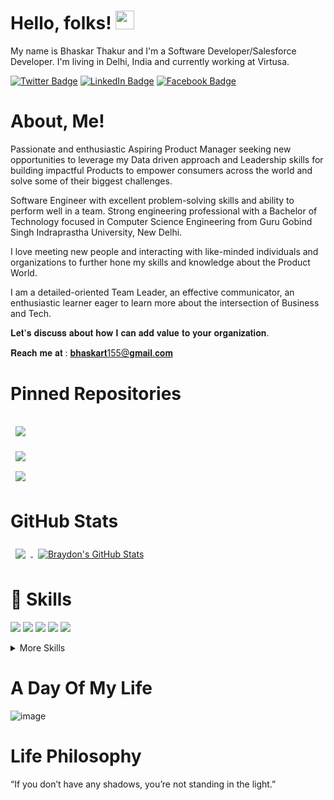<!---
BhaskarThakur1997/BhaskarThakur1997 is a ✨ special ✨ repository because its `README.md` (this file) appears on your GitHub profile.
You can click the Preview link to take a look at your changes.
--->

# Hello, folks! <img src="https://raw.githubusercontent.com/MartinHeinz/MartinHeinz/master/wave.gif" width="30px">
My name is Bhaskar Thakur and I'm a Software Developer/Salesforce Developer. I'm living in Delhi, India and currently working at Virtusa.

[![Twitter Badge](https://img.shields.io/badge/Twitter-Profile-informational?style=flat&logo=twitter&logoColor=white&color=1CA2F1)](https://twitter.com/thakurbhaskar8)
[![LinkedIn Badge](https://img.shields.io/badge/LinkedIn-Profile-informational?style=flat&logo=linkedin&logoColor=white&color=0D76A8)](https://www.linkedin.com/in/thakurbhaskar/)
[![Facebook Badge](https://img.shields.io/badge/Facebook-Profile-informational?style=flat&logo=facebook&logoColor=white&color=1CA2F1)](https://www.facebook.com/bhaskar.thakur.142)

# About, Me! 
Passionate and enthusiastic Aspiring Product Manager seeking new opportunities to leverage my Data driven approach and Leadership skills for building impactful Products to empower consumers across the world and solve some of their biggest challenges.

Software Engineer with excellent problem-solving skills and ability to perform well in a team. Strong engineering professional with a Bachelor of Technology focused in Computer Science Engineering from Guru Gobind Singh Indraprastha University, New Delhi.

I love meeting new people and interacting with like-minded individuals and organizations to further hone my skills and knowledge about the Product World.

I am a detailed-oriented Team Leader, an effective communicator, an enthusiastic learner eager to learn more about the intersection of Business and Tech.

𝐋𝐞𝐭'𝐬 𝐝𝐢𝐬𝐜𝐮𝐬𝐬 𝐚𝐛𝐨𝐮𝐭 𝐡𝐨𝐰 𝐈 𝐜𝐚𝐧 𝐚𝐝𝐝 𝐯𝐚𝐥𝐮𝐞 𝐭𝐨 𝐲𝐨𝐮𝐫 𝐨𝐫𝐠𝐚𝐧𝐢𝐳𝐚𝐭𝐢𝐨𝐧.

𝐑𝐞𝐚𝐜𝐡 𝐦𝐞 𝐚𝐭 : 𝐛𝐡𝐚𝐬𝐤𝐚𝐫𝐭155@𝐠𝐦𝐚𝐢𝐥.𝐜𝐨𝐦

# Pinned Repositories

<a href="https://github.com/BhaskarThakur1997/smart-attendance-system">
  <img align="center" style="margin:1rem 0.5rem" src="https://github-readme-stats.vercel.app/api/pin/?username=BhaskarThakur1997&repo=smart-attendance-system&title_color=ffffff&text_color=c9cacc&icon_color=4AB197&bg_color=1A2B34" />
</a>

<br>

<a href="https://github.com/BhaskarThakur1997/movie-recommendation-system">
  <img align="center" style="margin:0.5rem" src="https://github-readme-stats.vercel.app/api/pin/?username=BhaskarThakur1997&repo=movie-recommendation-system&title_color=ffffff&text_color=c9cacc&icon_color=4AB197&bg_color=1A2B34" />
</a>

<br>

<a href="https://github.com/BhaskarThakur1997/Data-Structure-Using-c-">
  <img align="center" style="margin:0.5rem" src="https://github-readme-stats.vercel.app/api/pin/?username=BhaskarThakur1997&repo=Data-Structure-Using-c-&title_color=ffffff&text_color=c9cacc&icon_color=4AB197&bg_color=1A2B34" />
</a>

# GitHub Stats

<a href="https://github.com/BhaskarThakur1997">
  <img align="center" style="margin:0.5rem" src="https://github-readme-stats.vercel.app/api/top-langs/?username=BhaskarThakur1997&hide=html,css&title_color=ffffff&text_color=c9cacc&icon_color=4AB197&bg_color=1A2B34" />
</a>

<a href="https://github.com/BhaskarThakur1997">
  <img align="center" style="margin:0.5rem" src="https://github-readme-stats.vercel.app/api?username=BhaskarThakur1997&show_icons=true&line_height=27&count_private=true&title_color=ffffff&text_color=c9cacc&icon_color=4AB097&bg_color=1A2B34" alt="Braydon's GitHub Stats" />
</a>

# 💼 Skills

![](https://camo.githubusercontent.com/b1f59d2e9120598d8a8a8df3a79ea4af8b74254a54dad473a1792f11c9de3f9b/68747470733a2f2f696d672e736869656c64732e696f2f62616467652f436f64652d4a6176612d696e666f726d6174696f6e616c3f7374796c653d666c6174266c6f676f3d4a617661266c6f676f436f6c6f723d776869746526636f6c6f723d344142313937)
![](https://camo.githubusercontent.com/fe77847728574d5a8c1ce92075e6904de48347b3f3d271ed87f489d507d6238b/68747470733a2f2f696d672e736869656c64732e696f2f62616467652f436f64652d4a6176615363726970742d696e666f726d6174696f6e616c3f7374796c653d666c6174266c6f676f3d4a617661536372697074266c6f676f436f6c6f723d776869746526636f6c6f723d344142313937)
![](https://camo.githubusercontent.com/201eab0c16231af1724c70578727d4180c5f0d0597d9576d4cfef374bc78d156/68747470733a2f2f696d672e736869656c64732e696f2f62616467652f436f64652d2e4e45542d696e666f726d6174696f6e616c3f7374796c653d666c6174266c6f676f3d2e6e6574266c6f676f436f6c6f723d776869746526636f6c6f723d344142313937)
![](https://camo.githubusercontent.com/629dd35dc1f85bb51ea8196c7e29924b36e314ab5bbe36883464b3e91ef23f7f/68747470733a2f2f696d672e736869656c64732e696f2f62616467652f436f64652d4d7953514c2d696e666f726d6174696f6e616c3f7374796c653d666c6174266c6f676f3d4d7953514c266c6f676f436f6c6f723d776869746526636f6c6f723d344142313937)
![](https://camo.githubusercontent.com/f9ae055bbef62c1c8ccfb4a58a19c89454c78412ac6a7f6e7a75b2ae83f13af4/68747470733a2f2f696d672e736869656c64732e696f2f62616467652f436f64652d4353686172702d696e666f726d6174696f6e616c3f7374796c653d666c6174266c6f676f3d632d7368617270266c6f676f436f6c6f723d776869746526636f6c6f723d344142313937)
<details>
<summary>More Skills</summary>

![](https://camo.githubusercontent.com/429ab37a4b73d8d98cd82887a9c764ea444bdef45142d82665ff85bfc74d1e3b/68747470733a2f2f696d672e736869656c64732e696f2f62616467652f5374796c652d4353532d696e666f726d6174696f6e616c3f7374796c653d666c6174266c6f676f3d63737333266c6f676f436f6c6f723d776869746526636f6c6f723d344142313937)
![](https://camo.githubusercontent.com/46ca7e3fd1425fc1473b0d276863f9b50ed3c83df9a7b8c75388721d0392daca/68747470733a2f2f696d672e736869656c64732e696f2f62616467652f546f6f6c732d446f636b65722d696e666f726d6174696f6e616c3f7374796c653d666c6174266c6f676f3d646f636b6572266c6f676f436f6c6f723d776869746526636f6c6f723d344142313937)
![](https://camo.githubusercontent.com/fc9bbeaed4563b45c32611fcca3c56a3a6e4226e93ef1dc2850ce658be3527ad/68747470733a2f2f696d672e736869656c64732e696f2f62616467652f546f6f6c732d4a656e6b696e732d696e666f726d6174696f6e616c3f7374796c653d666c6174266c6f676f3d6a656e6b696e73266c6f676f436f6c6f723d776869746526636f6c6f723d344142313937)
![](https://camo.githubusercontent.com/c4de7c8c24e2c2f505cc430d5f27154c598a0422bd9513eec8b78b3204cb890c/68747470733a2f2f696d672e736869656c64732e696f2f62616467652f546f6f6c732d506f73746d616e2d696e666f726d6174696f6e616c3f7374796c653d666c6174266c6f676f3d506f73746d616e266c6f676f436f6c6f723d776869746526636f6c6f723d344142313937)
![](https://camo.githubusercontent.com/bb3f01e527ced2c8b6416ff6c2a72626f2ee393ce30b472d4fea807d07a815c1/68747470733a2f2f696d672e736869656c64732e696f2f62616467652f546f6f6c732d4769744875622d696e666f726d6174696f6e616c3f7374796c653d666c6174266c6f676f3d476974487562266c6f676f436f6c6f723d776869746526636f6c6f723d344142313937)
![](https://camo.githubusercontent.com/28572dce55c1ae9dbe48d309f7fe8986f90c0c49176ee45e646301e2d99b8784/68747470733a2f2f696d672e736869656c64732e696f2f62616467652f546f6f6c732d4769744c61622d696e666f726d6174696f6e616c3f7374796c653d666c6174266c6f676f3d4769744c6162266c6f676f436f6c6f723d776869746526636f6c6f723d344142313937)
![](https://camo.githubusercontent.com/5f3e7b154827db50221bfc301d1b4abcdc635a3e5677e68760a696e505195836/68747470733a2f2f696d672e736869656c64732e696f2f62616467652f546f6f6c732d4269746275636b65742d696e666f726d6174696f6e616c3f7374796c653d666c6174266c6f676f3d4269746275636b6574266c6f676f436f6c6f723d776869746526636f6c6f723d344142313937)
![](https://camo.githubusercontent.com/d901d30e850c996374e2631dbf9d515b420aff4a3fcfd0c9a67b10ac0938a523/68747470733a2f2f696d672e736869656c64732e696f2f62616467652f546f6f6c732d4a6972612d696e666f726d6174696f6e616c3f7374796c653d666c6174266c6f676f3d4a6972612d536f667477617265266c6f676f436f6c6f723d776869746526636f6c6f723d344142313937)  


</details>

# A Day Of My Life
![image](https://user-images.githubusercontent.com/48211637/145146300-3619074d-3708-495b-ad06-ce80729af380.png)
# Life Philosophy
“If you don’t have any shadows, you’re not standing in the light.”
